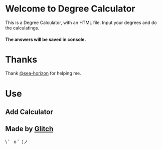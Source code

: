 # Welcome to Degree Calculator

This is a Degree Calculator, with an HTML file.
Input your degrees and do the calculatings.

#### **The answers will be saved in console.**

# Thanks

Thank [@sea-horizon](https://glitch.com/@sea-horion) for helping me.

# Use

## Add Calculator

## Made by [Glitch](https://glitch.com/)

\ ゜ o ゜)ノ
